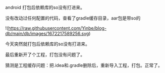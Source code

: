 android 打包后依赖库的so没有打进来。

没有改动过任何配置的代码，查看了gradle缓存目录，aar包是带so的

!(https://raw.githubusercontent.com/Yinbe/blog-db/main/db/images/1672217589256.svg)

今天突然就打包后依赖库的so没有打进来。

最后重新开了个工程，打包没有问题了。

猜测是工程缓存问题：把.idea和.gradle删除后，重新导入工程，打包。正常了。
